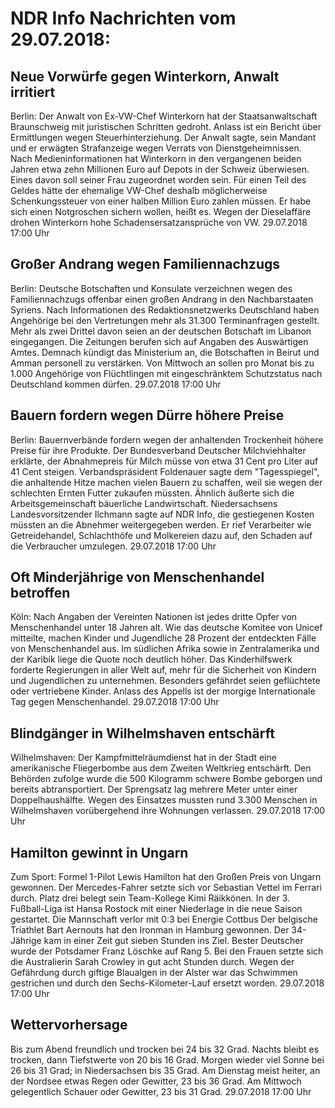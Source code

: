 # NDR Info Nachrichten vom 29.07.2018:


## Neue Vorwürfe gegen Winterkorn, Anwalt irritiert
Berlin: Der Anwalt von Ex-VW-Chef Winterkorn hat der Staatsanwaltschaft Braunschweig mit juristischen Schritten gedroht. Anlass ist ein Bericht über Ermittlungen wegen Steuerhinterziehung. Der Anwalt sagte, sein Mandant und er erwägten Strafanzeige wegen Verrats von Dienstgeheimnissen. Nach Medieninformationen hat Winterkorn in den vergangenen beiden Jahren etwa zehn Millionen Euro auf Depots in der Schweiz überwiesen. Eines davon soll seiner Frau zugeordnet worden sein. Für einen Teil des Geldes hätte der ehemalige VW-Chef deshalb möglicherweise Schenkungssteuer von einer halben Million Euro zahlen müssen. Er habe sich einen Notgroschen sichern wollen, heißt es. Wegen der Dieselaffäre drohen Winterkorn hohe Schadensersatzansprüche von VW. 29.07.2018 17:00 Uhr 

## Großer Andrang wegen Familiennachzugs
Berlin:	Deutsche Botschaften und Konsulate verzeichnen wegen des Familiennachzugs offenbar einen großen Andrang in den Nachbarstaaten Syriens. Nach Informationen des Redaktionsnetzwerks Deutschland haben Angehörige bei den Vertretungen mehr als 31.300 Terminanfragen gestellt. Mehr als zwei Drittel davon seien an der deutschen Botschaft im Libanon eingegangen. Die Zeitungen berufen sich auf Angaben des Auswärtigen Amtes. Demnach kündigt das Ministerium an, die Botschaften in Beirut und Amman personell zu verstärken. Von Mittwoch an sollen pro Monat bis zu 1.000 Angehörige von Flüchtlingen mit eingeschränktem Schutzstatus nach Deutschland kommen dürfen. 29.07.2018 17:00 Uhr 

## Bauern fordern wegen Dürre höhere Preise
Berlin: Bauernverbände fordern wegen der anhaltenden Trockenheit höhere Preise für ihre Produkte. Der Bundesverband Deutscher Milchviehhalter erklärte, der Abnahmepreis für Milch müsse von etwa 31 Cent pro Liter auf 41 Cent steigen. Verbandspräsident Foldenauer sagte dem "Tagesspiegel", die anhaltende Hitze machen vielen Bauern zu schaffen, weil sie wegen der schlechten Ernten Futter zukaufen müssten. Ähnlich äußerte sich die Arbeitsgemeinschaft bäuerliche Landwirtschaft. Niedersachsens Landesvorsitzender Ilchmann sagte auf NDR Info, die gestiegenen Kosten müssten an die Abnehmer weitergegeben werden. Er rief Verarbeiter wie Getreidehandel, Schlachthöfe und Molkereien dazu auf, den Schaden auf die Verbraucher umzulegen. 29.07.2018 17:00 Uhr 

## Oft Minderjährige von Menschenhandel betroffen
Köln: Nach Angaben der Vereinten Nationen ist jedes dritte Opfer von Menschenhandel unter 18 Jahren alt. Wie das deutsche Komitee von Unicef mitteilte, machen Kinder und Jugendliche 28 Prozent der entdeckten Fälle von Menschenhandel aus. Im südlichen Afrika sowie in Zentralamerika und der Karibik liege die Quote noch deutlich höher. Das Kinderhilfswerk forderte Regierungen in aller Welt auf, mehr für die Sicherheit von Kindern und Jugendlichen zu unternehmen. Besonders gefährdet seien geflüchtete oder vertriebene Kinder. Anlass des Appells ist der morgige Internationale Tag gegen Menschenhandel. 29.07.2018 17:00 Uhr 

## Blindgänger in Wilhelmshaven entschärft
Wilhelmshaven: Der Kampfmittelräumdienst hat in der Stadt eine amerikanische Fliegerbombe aus dem Zweiten Weltkrieg entschärft. Den Behörden zufolge wurde die 500 Kilogramm schwere Bombe geborgen und bereits abtransportiert. Der Sprengsatz lag mehrere Meter unter einer Doppelhaushälfte. Wegen des Einsatzes mussten rund 3.300 Menschen in Wilhelmshaven vorübergehend ihre Wohnungen verlassen. 29.07.2018 17:00 Uhr 

## Hamilton gewinnt in Ungarn
Zum Sport: Formel 1-Pilot Lewis Hamilton hat den Großen Preis von Ungarn gewonnen. Der Mercedes-Fahrer setzte sich vor Sebastian Vettel im Ferrari durch. Platz drei belegt sein Team-Kollege Kimi Räikkönen. In der 3. Fußball-Liga ist Hansa Rostock mit einer Niederlage in die neue Saison gestartet. Die Mannschaft verlor mit 0:3 bei Energie Cottbus Der belgische Triathlet Bart Aernouts hat den Ironman in Hamburg gewonnen. Der 34-Jährige kam in einer Zeit gut sieben Stunden ins Ziel. Bester Deutscher wurde der Potsdamer Franz Löschke auf Rang 5. Bei den Frauen setzte sich die Australierin Sarah Crowley in gut acht Stunden durch. Wegen der Gefährdung durch giftige Blaualgen in der Alster war das Schwimmen gestrichen und durch den Sechs-Kilometer-Lauf ersetzt worden. 29.07.2018 17:00 Uhr 

## Wettervorhersage
Bis zum Abend freundlich und trocken bei 24 bis 32 Grad. Nachts bleibt es trocken, dann Tiefstwerte von  20 bis 16 Grad. Morgen wieder viel Sonne bei 26 bis 31 Grad; in Niedersachsen bis 35 Grad. Am Dienstag meist heiter, an der Nordsee etwas Regen oder Gewitter, 23 bis 36 Grad. Am Mittwoch gelegentlich Schauer oder Gewitter, 23 bis 31 Grad. 29.07.2018 17:00 Uhr 
